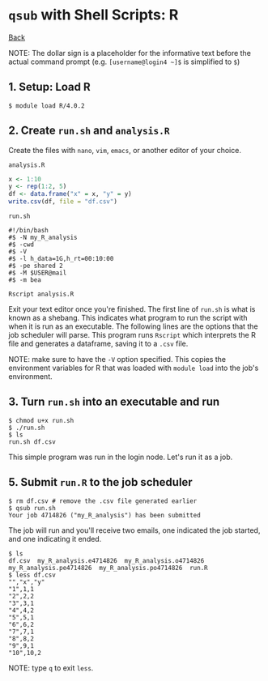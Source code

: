 # `qsub` with Shell Scripts: R
[Back](README.md)

NOTE: The dollar sign is a placeholder for the informative text before the actual command prompt (e.g. `[username@login4 ~]$` is simplified to `$`)

## 1. Setup: Load R
```console
$ module load R/4.0.2
```

## 2. Create `run.sh` and `analysis.R`
Create the files with `nano`, `vim`, `emacs`, or another editor of your choice.

`analysis.R`
```R
x <- 1:10
y <- rep(1:2, 5)
df <- data.frame("x" = x, "y" = y)
write.csv(df, file = "df.csv")
```

`run.sh`
```shell
#!/bin/bash
#$ -N my_R_analysis
#$ -cwd
#$ -V
#$ -l h_data=1G,h_rt=00:10:00
#$ -pe shared 2
#$ -M $USER@mail
#$ -m bea

Rscript analysis.R
```
Exit your text editor once you're finished. The first line of `run.sh` is what is known as a shebang. This indicates what program to run the script with when it is run as an executable. The following lines are the options that the job scheduler will parse. This program runs `Rscript` which interprets the R file and generates a dataframe, saving it to a `.csv` file.

NOTE: make sure to have the `-V` option specified. This copies the environment variables for R that was loaded with `module load` into the job's environment.

## 3. Turn `run.sh` into an executable and run
```console
$ chmod u+x run.sh
$ ./run.sh
$ ls
run.sh df.csv
```
This simple program was run in the login node. Let's run it as a job.

## 5. Submit `run.R` to the job scheduler
```console
$ rm df.csv # remove the .csv file generated earlier
$ qsub run.sh
Your job 4714826 ("my_R_analysis") has been submitted
```
The job will run and you'll receive two emails, one indicated the job started, and one indicating it ended.
```console
$ ls
df.csv  my_R_analysis.e4714826  my_R_analysis.o4714826  my_R_analysis.pe4714826  my_R_analysis.po4714826  run.R
$ less df.csv
"","x","y"
"1",1,1
"2",2,2
"3",3,1
"4",4,2
"5",5,1
"6",6,2
"7",7,1
"8",8,2
"9",9,1
"10",10,2
```
NOTE: type `q` to exit `less`.